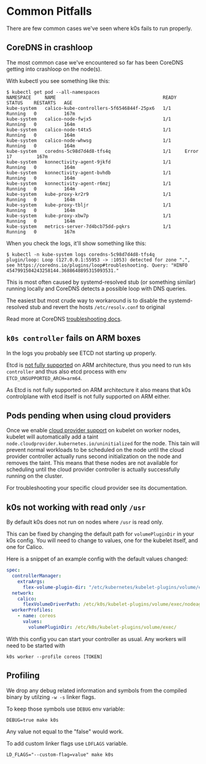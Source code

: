 # Common Pitfalls

There are few common cases we've seen where k0s fails to run properly.

## CoreDNS in crashloop

The most common case we've encountered so far has been CoreDNS getting into crashloop on the node(s).

With kubectl you see something like this:

```shell
$ kubectl get pod --all-namespaces
NAMESPACE     NAME                                       READY   STATUS    RESTARTS   AGE
kube-system   calico-kube-controllers-5f6546844f-25px6   1/1     Running   0          167m
kube-system   calico-node-fwjx5                          1/1     Running   0          164m
kube-system   calico-node-t4tx5                          1/1     Running   0          164m
kube-system   calico-node-whwsg                          1/1     Running   0          164m
kube-system   coredns-5c98d7d4d8-tfs4q                   1/1     Error     17         167m
kube-system   konnectivity-agent-9jkfd                   1/1     Running   0          164m
kube-system   konnectivity-agent-bvhdb                   1/1     Running   0          164m
kube-system   konnectivity-agent-r6mzj                   1/1     Running   0          164m
kube-system   kube-proxy-kr2r9                           1/1     Running   0          164m
kube-system   kube-proxy-tbljr                           1/1     Running   0          164m
kube-system   kube-proxy-xbw7p                           1/1     Running   0          164m
kube-system   metrics-server-7d4bcb75dd-pqkrs            1/1     Running   0          167m
```

When you check the logs, it'll show something like this:

```shell
$ kubectl -n kube-system logs coredns-5c98d7d4d8-tfs4q
plugin/loop: Loop (127.0.0.1:55953 -> :1053) detected for zone ".", see https://coredns.io/plugins/loop#troubleshooting. Query: "HINFO 4547991504243258144.3688648895315093531."
```

This is most often caused by systemd-resolved stub (or something similar) running locally and CoreDNS detects a possible loop with DNS queries.

The easiest but most crude way to workaround is to disable the systemd-resolved stub and revert the hosts `/etc/resolv.conf` to original

Read more at CoreDNS [troubleshooting docs](https://coredns.io/plugins/loop/#troubleshooting-loops-in-kubernetes-clusters).

## `k0s controller` fails on ARM boxes

In the logs you probably see ETCD not starting up properly.

Etcd is [not fully supported](https://github.com/etcd-io/etcd/blob/master/Documentation/op-guide/supported-platform.md#current-support) on ARM architecture, thus you need to run `k0s controller` and thus also etcd process with env `ETCD_UNSUPPORTED_ARCH=arm64`.

As Etcd is not fully supported on ARM architecture it also means that k0s controlplane with etcd itself is not fully supported on ARM either.

## Pods pending when using cloud providers

Once we enable [cloud provider support](cloud_providers/index.md) on kubelet on worker nodes, kubelet will automatically add a taint `node.cloudprovider.kubernetes.io/uninitialized` for the node. This tain will prevent normal workloads to be scheduled on the node until the cloud provider controller actually runs second initialization on the node and removes the taint. This means that these nodes are not available for scheduling until the cloud provider controller is actually successfully running on the cluster.

For troubleshooting your specific cloud provider see its documentation.

## k0s not working with read only `/usr`

By default k0s does not run on nodes where `/usr` is read only.

This can be fixed by changing the default path for `volumePluginDir` in your k0s config. You will need to change to values, one for the kubelet itself, and one for Calico.

Here is a snippet of an example config with the default values changed:

```yaml
spec:
  controllerManager:
    extraArgs:
      flex-volume-plugin-dir: "/etc/kubernetes/kubelet-plugins/volume/exec"
  network:
    calico:
      flexVolumeDriverPath: /etc/k0s/kubelet-plugins/volume/exec/nodeagent~uds
  workerProfiles:
    - name: coreos
      values:
        volumePluginDir: /etc/k0s/kubelet-plugins/volume/exec/
```

With this config you can start your controller as usual. Any workers will need to be started with

```shell
k0s worker --profile coreos [TOKEN]
```

## Profiling

We drop any debug related information and symbols from the compiled binary by utilzing `-w -s` linker flags.

To keep those symbols use `DEBUG` env variable:

```shell
DEBUG=true make k0s
```

Any value not equal to the "false" would work.

To add custom linker flags use `LDFLAGS` variable.

```shell
LD_FLAGS="--custom-flag=value" make k0s
```